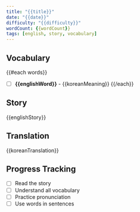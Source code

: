 ```yaml
---
title: "{{title}}"
date: "{{date}}"
difficulty: "{{difficulty}}"
wordCount: {{wordCount}}
tags: [english, story, vocabulary]
---
```


## Vocabulary

{{#each words}}

- [ ] **{{englishWord}}** - {{koreanMeaning}}
{{/each}}

## Story

{{englishStory}}

## Translation

{{koreanTranslation}}

## Progress Tracking

- [ ] Read the story
- [ ] Understand all vocabulary
- [ ] Practice pronunciation
- [ ] Use words in sentences
